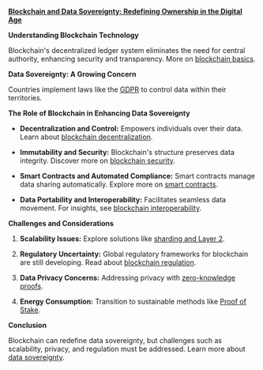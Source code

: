 [**Blockchain and Data Sovereignty: Redefining Ownership in the Digital Age**](#)

**Understanding Blockchain Technology**

Blockchain's decentralized ledger system eliminates the need for central authority, enhancing security and transparency. More on [blockchain basics](https://en.wikipedia.org/wiki/Blockchain).

**Data Sovereignty: A Growing Concern**

Countries implement laws like the [GDPR](https://gdpr.eu/) to control data within their territories.

**The Role of Blockchain in Enhancing Data Sovereignty**

- **Decentralization and Control:** Empowers individuals over their data. Learn about [blockchain decentralization](https://cointelegraph.com/learn/what-is-decentralization-in-blockchain).

- **Immutability and Security:** Blockchain's structure preserves data integrity. Discover more on [blockchain security](https://www.ibm.com/topics/blockchain-security).

- **Smart Contracts and Automated Compliance:** Smart contracts manage data sharing automatically. Explore more on [smart contracts](https://consensys.net/knowledge-base/ethereum-smart-contracts/).

- **Data Portability and Interoperability:** Facilitates seamless data movement. For insights, see [blockchain interoperability](https://builtin.com/blockchain/interoperability-blockchain).

**Challenges and Considerations**

1. **Scalability Issues:** Explore solutions like [sharding and Layer 2](https://crypto.com/research/what-is-layer-2).

2. **Regulatory Uncertainty:** Global regulatory frameworks for blockchain are still developing. Read about [blockchain regulation](https://www.cnbc.com/2021/06/22/global-regulators-tighten-rules-for-cryptocurrency-and-blockchain.html).

3. **Data Privacy Concerns:** Addressing privacy with [zero-knowledge proofs](https://en.wikipedia.org/wiki/Zero-knowledge_proof).

4. **Energy Consumption:** Transition to sustainable methods like [Proof of Stake](https://www.coindesk.com/learn/what-is-proof-of-stake).

**Conclusion**

Blockchain can redefine data sovereignty, but challenges such as scalability, privacy, and regulation must be addressed. Learn more about [data sovereignty](https://www.cio.com/article/3222375/what-is-data-sovereignty.html).